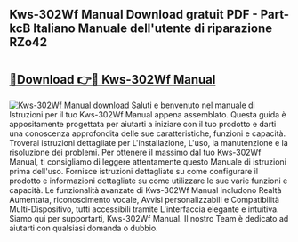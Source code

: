 ## Kws-302Wf Manual Download gratuit PDF - Part-kcB Italiano Manuale dell'utente di riparazione RZo42

# <h2><a href="http://dfc7pg.blite.top/?on=Kws-302Wf+Manual">🔗Download 👉🔴 Kws-302Wf Manual</a></h2>

[![Kws-302Wf Manual download](https://i.imgur.com/lujVjoI.png)](http://dfc7pg.blite.top/?on=Kws-302Wf+Manual)
Saluti e benvenuto nel manuale di Istruzioni per il tuo Kws-302Wf Manual appena assemblato. Questa guida è appositamente progettata per aiutarti a iniziare con il tuo prodotto e darti una conoscenza approfondita delle sue caratteristiche, funzioni e capacità. Troverai istruzioni dettagliate per L'installazione, L'uso, la manutenzione e la risoluzione dei problemi. Per ottenere il massimo dal tuo Kws-302Wf Manual, ti consigliamo di leggere attentamente questo Manuale di istruzioni prima dell'uso. Fornisce istruzioni dettagliate su come configurare il prodotto e informazioni dettagliate su come utilizzare le sue varie funzioni e capacità. Le funzionalità avanzate di Kws-302Wf Manual includono Realtà Aumentata, riconoscimento vocale, Avvisi personalizzabili e Compatibilità Multi-Dispositivo, tutti accessibili tramite L'interfaccia elegante e intuitiva. Siamo qui per supportarti, Kws-302Wf Manual. Il nostro Team è dedicato ad aiutarti con qualsiasi domanda o dubbio.

